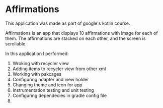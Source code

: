 # Affirmations

This application was made as part of google's kotlin course.

Affirmations is an app that displays 10 affirmations with image for each of them.
The affirmations are stacked on each other, and the screen is scrollable.

In this application I performed:
1. Wroking with recycler view
2. Adding items to recycler view from other xml
3. Working with pakcages
4. Configuring adapter and view holder
5. Changing theme and icon for app
6. Instrumentation testing and unit testing
7. Configuring dependecies in gradle config file
8. 
